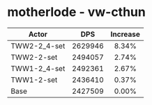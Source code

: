 # motherlode - vw-cthun
| Actor | DPS | Increase |
|---|:---:|:---:|
|TWW2-2_4-set|2629946|8.34%|
|TWW2-2-set|2494057|2.74%|
|TWW1-2_4-set|2492361|2.67%|
|TWW1-2-set|2436410|0.37%|
|Base|2427509|0.00%|
